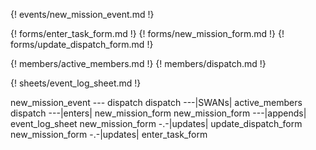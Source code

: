 {! events/new_mission_event.md !}

{! forms/enter_task_form.md !}
{! forms/new_mission_form.md !}
{! forms/update_dispatch_form.md !}

{! members/active_members.md !}
{! members/dispatch.md !}

{! sheets/event_log_sheet.md !}

new_mission_event --- dispatch
dispatch ---|SWANs| active_members
dispatch ---|enters| new_mission_form
new_mission_form ---|appends| event_log_sheet
new_mission_form -.-|updates| update_dispatch_form
new_mission_form -.-|updates| enter_task_form
